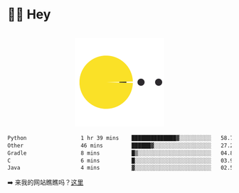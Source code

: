 
# 👋🏻 Hey
<div align="center">
	<br>
	<img src="https://raw.githubusercontent.com/Aniket965/Aniket965/master/pacman.svg?sanitize=true" width="200" height="200">
	<br>
</div>

<!--START_SECTION:waka-->

```txt
Python                 1 hr 39 mins    ██████████████▓░░░░░░░░░░   58.79 %
Other                  46 mins         ██████▓░░░░░░░░░░░░░░░░░░   27.29 %
Gradle                 8 mins          █▒░░░░░░░░░░░░░░░░░░░░░░░   04.85 %
C                      6 mins          █░░░░░░░░░░░░░░░░░░░░░░░░   03.94 %
Java                   4 mins          ▓░░░░░░░░░░░░░░░░░░░░░░░░   02.57 %
```

<!--END_SECTION:waka-->

 ➡️  来我的网站瞧瞧吗？[这里](https://www.shaolongfei.com)

